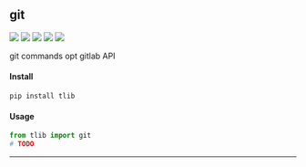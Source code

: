 ## **git**
[![](https://img.shields.io/badge/Project-git-yellow.svg)]()
[![](https://img.shields.io/badge/Python-2.7-green.svg)]()
[![](https://img.shields.io/badge/Python-3.6-green.svg)]()
[![](https://img.shields.io/badge/Email-tao.xu2008@outlook.com-red.svg)]()
[![](https://img.shields.io/badge/Blog-https://txu2008.github.io-red.svg)][1]

git commands opt
gitlab API

#### Install
    pip install tlib

#### Usage
```python
from tlib import git
# TODO
```


***
[1]: https://txu2008.github.io